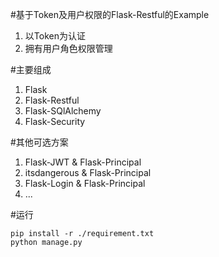 #基于Token及用户权限的Flask-Restful的Example
1. 以Token为认证
2. 拥有用户角色权限管理

#主要组成
1. Flask
2. Flask-Restful
3. Flask-SQlAlchemy
4. Flask-Security

#其他可选方案
1. Flask-JWT & Flask-Principal
2. itsdangerous & Flask-Principal
3. Flask-Login & Flask-Principal
4. ...

#运行
```
pip install -r ./requirement.txt
python manage.py
```